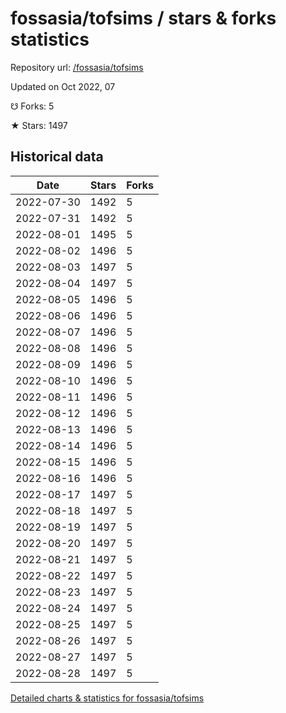 # fossasia/tofsims / stars & forks statistics

Repository url: [/fossasia/tofsims](https://github.com/fossasia/tofsims)

Updated on Oct 2022, 07

☋ Forks: 5

★ Stars: 1497

## Historical data
| Date | Stars | Forks |
|------|-------|-------|
| 2022-07-30 | 1492 | 5 | 
| 2022-07-31 | 1492 | 5 | 
| 2022-08-01 | 1495 | 5 | 
| 2022-08-02 | 1496 | 5 | 
| 2022-08-03 | 1497 | 5 | 
| 2022-08-04 | 1497 | 5 | 
| 2022-08-05 | 1496 | 5 | 
| 2022-08-06 | 1496 | 5 | 
| 2022-08-07 | 1496 | 5 | 
| 2022-08-08 | 1496 | 5 | 
| 2022-08-09 | 1496 | 5 | 
| 2022-08-10 | 1496 | 5 | 
| 2022-08-11 | 1496 | 5 | 
| 2022-08-12 | 1496 | 5 | 
| 2022-08-13 | 1496 | 5 | 
| 2022-08-14 | 1496 | 5 | 
| 2022-08-15 | 1496 | 5 | 
| 2022-08-16 | 1496 | 5 | 
| 2022-08-17 | 1497 | 5 | 
| 2022-08-18 | 1497 | 5 | 
| 2022-08-19 | 1497 | 5 | 
| 2022-08-20 | 1497 | 5 | 
| 2022-08-21 | 1497 | 5 | 
| 2022-08-22 | 1497 | 5 | 
| 2022-08-23 | 1497 | 5 | 
| 2022-08-24 | 1497 | 5 | 
| 2022-08-25 | 1497 | 5 | 
| 2022-08-26 | 1497 | 5 | 
| 2022-08-27 | 1497 | 5 | 
| 2022-08-28 | 1497 | 5 | 


[Detailed charts & statistics for fossasia/tofsims](https://reviewgithub.com/rep/fossasia/tofsims)
